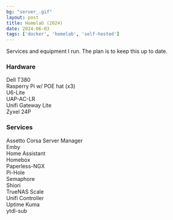 ```yaml
---
bg: "server_.gif"
layout: post
title: Homelab (2024)
date: 2024-06-03
tags: ['docker', 'homelab', 'self-hosted']
---
```


Services and equipment I run. The plan is to keep this up to date.  


### Hardware
Dell T380  
Rasperry Pi w/ POE hat (x3)  
U6-Lite  
UAP-AC-LR  
Unifi Gateway Lite  
Zyxel 24P  

### Services
Assetto Corsa Server Manager  
Emby  
Home Assistant  
Homebox   
Paperless-NGX  
Pi-Hole  
Semaphore  
Shiori  
TrueNAS Scale  
Unifi Controller  
Uptime Kuma  
ytdl-sub  